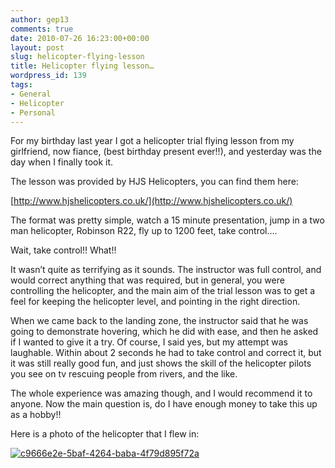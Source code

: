 ```yaml
---
author: gep13
comments: true
date: 2010-07-26 16:23:00+00:00
layout: post
slug: helicopter-flying-lesson
title: Helicopter flying lesson…
wordpress_id: 139
tags:
- General
- Helicopter
- Personal
---
```


For my birthday last year I got a helicopter trial flying lesson from my girlfriend, now fiance, (best birthday present ever!!), and yesterday was the day when I finally took it.

 

The lesson was provided by HJS Helicopters, you can find them here:

 

[http://www.hjshelicopters.co.uk/](http://www.hjshelicopters.co.uk/)

 

The format was pretty simple, watch a 15 minute presentation, jump in a two man helicopter, Robinson R22, fly up to 1200 feet, take control….

 

Wait, take control!! What!!

 

It wasn’t quite as terrifying as it sounds. The instructor was full control, and would correct anything that was required, but in general, you were controlling the helicopter, and the main aim of the trial lesson was to get a feel for keeping the helicopter level, and pointing in the right direction.

 

When we came back to the landing zone, the instructor said that he was going to demonstrate hovering, which he did with ease, and then he asked if I wanted to give it a try. Of course, I said yes, but my attempt was laughable. Within about 2 seconds he had to take control and correct it, but it was still really good fun, and just shows the skill of the helicopter pilots you see on tv rescuing people from rivers, and the like.

 

The whole experience was amazing though, and I would recommend it to anyone. Now the main question is, do I have enough money to take this up as a hobby!!

 

Here is a photo of the helicopter that I flew in:

 

[![c9666e2e-5baf-4264-baba-4f79d895f72a](http://www.gep13.co.uk/blog/wp-content/uploads/2011/03/c9666e2e-5baf-4264-baba-4f79d895f72a_thumb.jpg)](http://www.gep13.co.uk/blog/wp-content/uploads/2011/03/c9666e2e-5baf-4264-baba-4f79d895f72a.jpg)
